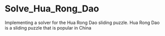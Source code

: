 # Solve_Hua_Rong_Dao
Implementing a solver for the Hua Rong Dao sliding puzzle. Hua Rong Dao is a sliding puzzle that is popular in China
